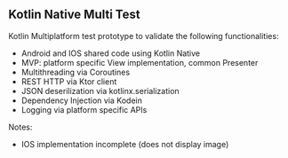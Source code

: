 ## Kotlin Native Multi Test

Kotlin Multiplatform test prototype to validate the following functionalities:

- Android and IOS shared code using Kotlin Native
- MVP: platform specific View implementation, common Presenter
- Multithreading via Coroutines
- REST HTTP via Ktor client
- JSON deserilization via kotlinx.serialization
- Dependency Injection via Kodein
- Logging via platform specific APIs

Notes:

- IOS implementation incomplete (does not display image)